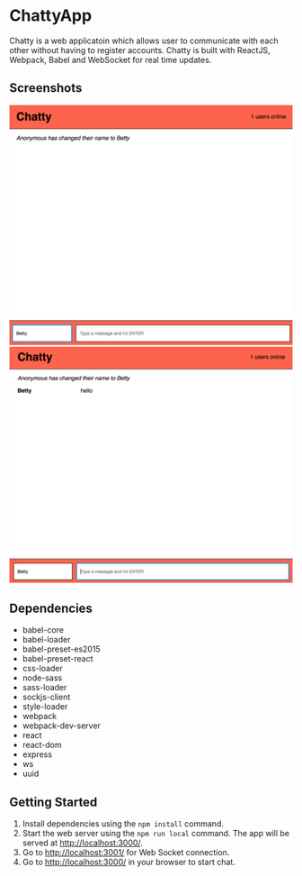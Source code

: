 # ChattyApp

Chatty is a web applicatoin which allows user to communicate with each other without having to register accounts. Chatty is built with ReactJS, Webpack, Babel and WebSocket for real time updates.

## Screenshots

!["Screenshot of username change"](https://github.com/betttyquu/chattyApp/blob/master/docs/username_change.png?raw=true)
!["Screenshot of new post"](https://github.com/betttyquu/chattyApp/blob/master/docs/new_message.png?raw=true)


## Dependencies

* babel-core
* babel-loader
* babel-preset-es2015
* babel-preset-react
* css-loader
* node-sass
* sass-loader
* sockjs-client
* style-loader
* webpack
* webpack-dev-server
* react
* react-dom
* express
* ws
* uuid

## Getting Started

1. Install dependencies using the `npm install` command.
2. Start the web server using the `npm run local` command. The app will be served at <http://localhost:3000/>.
3. Go to <http://localhost:3001/> for Web Socket connection.
4. Go to <http://localhost:3000/> in your browser to start chat.
